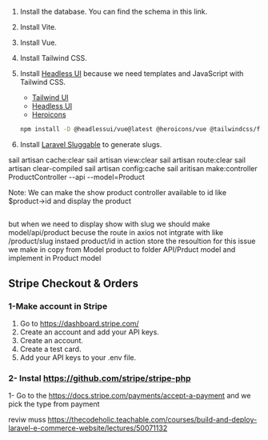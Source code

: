 1. Install the database. You can find the schema in this link.

2. Install Vite.

3. Install Vue.

4. Install Tailwind CSS.

5. Install [Headless UI](https://headlessui.com/) because we need templates and JavaScript with Tailwind CSS.
   - [Tailwind UI](https://tailwindui.com/)
   - [Headless UI](https://headlessui.com/)
   - [Heroicons](https://heroicons.com/)

   ```bash
   npm install -D @headlessui/vue@latest @heroicons/vue @tailwindcss/forms
   ```

6. Install [Laravel Sluggable](https://github.com/spatie/laravel-sluggable) to generate slugs.


sail artisan cache:clear
sail artisan view:clear
sail artisan route:clear
sail artisan clear-compiled
sail artisan config:cache
sail aritisan make:controller ProductController --api --model=Product


Note: We can make the show  product controller available to id  like $product->id and display the product
   ##
   but when we need to display show with slug we should make model/api/product becuse the route in axios not 
   intgrate with like /product/slug instaed product/id in action store 
   the resoultion for this issue 
   we make in copy from Model product to folder API/Prduct model and implement in Product model

## Stripe Checkout & Orders
### 1-Make account in Stripe

1. Go to https://dashboard.stripe.com/
2. Create an account and add your API keys.
3. Create an account.
4. Create a test card.
5. Add your API keys to your .env file.   


### 2- Instal https://github.com/stripe/stripe-php

1- Go to the https://docs.stripe.com/payments/accept-a-payment and we pick the type from payment 


reviw muss https://thecodeholic.teachable.com/courses/build-and-deploy-laravel-e-commerce-website/lectures/50071132